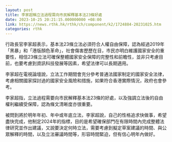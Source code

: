 ```yaml
---
layout: post
title: 李家超稱立法過程需向市民解釋基本法23條好處
date: 2023-10-25 20:21:15.000000000 +08:00
link: https://news.rthk.hk/rthk/ch/component/k2/1724884-20231025.htm
categories: rthk
---
```


行政長官李家超表示，基本法23條立法必須符合人權自由保障，認為經過2019年「黑暴」和「港版顏色革命」，社會傷害歷歷在目，市民亦明白維護國家安全的重要性，相信23條立法可確保整體國家安全保障的完整性和前瞻性，並非只考慮目前，也要考慮到資訊科技發展等因素，希望法律可以長期適用。

李家超在電視論壇說，立法工作期間會充分參考普通法國家制定的國家安全法律，考慮相關國家探討過的國家安全風險和措施，如果符合香港實際情況，政府也會參考。

李家超指，立法過程需要向市民解釋基本法23條的好處，以及強調立法後的自由權利繼續受保障，認為條文清晰度亦很重要。

被問到將於明年年初、年中或年底立法，李家超說，自己的性格追求快做事，希望盡快完成，他制定2024年的指標，目的是希望確保部門在有限時間內完成整體法律研究並作出建議，又說要決定何時立法，需要考慮到擬定草案建議的時間、與公眾解釋的時間，以及立法審議時間等，形容時間緊迫，但有信心明年內做好。
